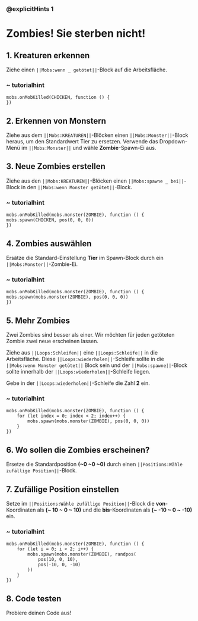### @explicitHints 1

# Zombies! Sie sterben nicht!

## 1. Kreaturen erkennen
Ziehe einen ``||Mobs:wenn _ getötet||``-Block auf die Arbeitsfläche.

### ~ tutorialhint
```blocks
mobs.onMobKilled(CHICKEN, function () {
})
```

## 2. Erkennen von Monstern
Ziehe aus dem ``||Mobs:KREATUREN||``-Blöcken einen ``||Mobs:Monster||``-Block heraus, um den Standardwert Tier zu ersetzen. Verwende das Dropdown-Menü im ``||Mobs:Monster||`` und wähle **Zombie**-Spawn-Ei aus.

## 3. Neue Zombies erstellen
Ziehe aus den ``||Mobs:KREATUREN||``-Blöcken einen ``||Mobs:spawne _ bei||``-Block in den ``||Mobs:wenn Monster getötet||``-Block.

### ~ tutorialhint
```blocks
mobs.onMobKilled(mobs.monster(ZOMBIE), function () {
mobs.spawn(CHICKEN, pos(0, 0, 0))
})
```

## 4. Zombies auswählen
Ersätze die Standard-Einstellung **Tier** im Spawn-Block durch ein ``||Mobs:Monster||``-Zombie-Ei.

### ~ tutorialhint
```blocks
mobs.onMobKilled(mobs.monster(ZOMBIE), function () {
mobs.spawn(mobs.monster(ZOMBIE), pos(0, 0, 0))
})
```

## 5. Mehr Zombies
Zwei Zombies sind besser als einer. Wir möchten für jeden getöteten Zombie zwei neue erscheinen lassen.

Ziehe aus ``||Loops:Schleifen||`` eine ``||Loops:Schleife||`` in die Arbeitsfläche.
Diese ``||Loops:wiederholen||``-Schleife sollte in die ``||Mobs:wenn Monster getötet||`` Block sein und der ``||Mobs:spawne||``-Block sollte innerhalb der ``||Loops:wiederholen||``-Schleife liegen.

Gebe in der ``||Loops:wiederholen||``-Schleife die Zahl **2** ein.

### ~ tutorialhint
```blocks
mobs.onMobKilled(mobs.monster(ZOMBIE), function () {
    for (let index = 0; index < 2; index++) {
        mobs.spawn(mobs.monster(ZOMBIE), pos(0, 0, 0))
    }
})
```

## 6. Wo sollen die Zombies erscheinen?
Ersetze die Standardposition **(~0 ~0 ~0)** durch einen ``||Positions:Wähle zufällige Position||``-Block.

## 7. Zufällige Position einstellen
Setze im ``||Positions:Wähle zufällige Position||``-Block die **von**-Koordinaten als **(~ 10 ~ 0 ~ 10)** und die **bis**-Koordinaten als **(~ -10 ~ 0 ~ -10)** ein.

### ~ tutorialhint
```blocks
mobs.onMobKilled(mobs.monster(ZOMBIE), function () {
    for (let i = 0; i < 2; i++) {
        mobs.spawn(mobs.monster(ZOMBIE), randpos(
            pos(10, 0, 10),
            pos(-10, 0, -10)
        ))
    }
})
```

## 8. Code testen

Probiere deinen Code aus!
